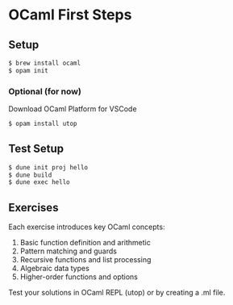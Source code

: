 # OCaml First Steps

## Setup

```bash
$ brew install ocaml
$ opam init
```
### Optional (for now)

Download OCaml Platform for VSCode

```bash
$ opam install utop
```

## Test Setup

```bash
$ dune init proj hello
$ dune build
$ dune exec hello
```

## Exercises

Each exercise introduces key OCaml concepts:
1. Basic function definition and arithmetic
2. Pattern matching and guards
3. Recursive functions and list processing
4. Algebraic data types
5. Higher-order functions and options

Test your solutions in OCaml REPL (utop) or by creating a .ml file.
